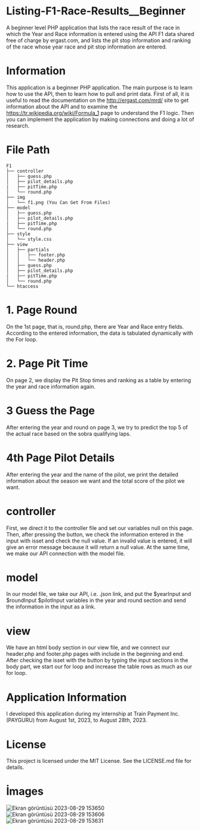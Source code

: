 # Listing-F1-Race-Results__Beginner
A beginner level PHP application that lists the race result of the race in which the Year and Race information is entered using the API F1 data shared free of charge by ergast.com, and lists the pit stop information and ranking of the race whose year race and pit stop information are entered.
# Information
This application is a beginner PHP application. The main purpose is to learn how to use the API, then to learn how to pull and print data. First of all, it is useful to read the documentation on the http://ergast.com/mrd/ site to get information about the API and to examine the https://tr.wikipedia.org/wiki/Formula_1 page to understand the F1 logic. Then you can implement the application by making connections and doing a lot of research.
# File Path
```
F1
├── controller
│   ├── guess.php
│   ├── pilot_details.php
|   ├── pitTime.php 
│   └── round.php
├── img
│   └── f1.png (You Can Get From Files)
├── model
│   ├── guess.php
│   ├── pilot_details.php
|   ├── pitTime.php 
│   └── round.php
├── style
│   └── style.css
├── view
│   ├── partials
│   │   ├── footer.php
│   │   └── header.php
│   ├── guess.php
│   ├── pilot_details.php
|   ├── pitTime.php 
│   └── round.php
└── htaccess
```
# 1. Page Round
On the 1st page, that is, round.php, there are Year and Race entry fields. According to the entered information, the data is tabulated dynamically with the For loop.
# 2. Page Pit Time
On page 2, we display the Pit Stop times and ranking as a table by entering the year and race information again.
# 3 Guess the Page
After entering the year and round on page 3, we try to predict the top 5 of the actual race based on the sobra qualifying laps.
# 4th Page Pilot Details
After entering the year and the name of the pilot, we print the detailed information about the season we want and the total score of the pilot we want.
# controller
First, we direct it to the controller file and set our variables null on this page. Then, after pressing the button, we check the information entered in the input with isset and check the null value. If an invalid value is entered, it will give an error message because it will return a null value. At the same time, we make our API connection with the model file.
# model
In our model file, we take our API, i.e. .json link, and put the $yearInput and $roundInput $pilotInput variables in the year and round section and send the information in the input as a link.
# view
We have an html body section in our view file, and we connect our header.php and footer.php pages with include in the beginning and end. After checking the isset with the button by typing the input sections in the body part, we start our for loop and increase the table rows as much as our for loop.
# Application Information
I developed this application during my internship at Train Payment Inc. (PAYGURU) from August 1st, 2023, to August 28th, 2023.
# License
This project is licensed under the MIT License. See the LICENSE.md file for details.
# İmages
![Ekran görüntüsü 2023-08-29 153650](https://github.com/omerkilic-0/Listing-F1-Race-Results__Beginner/assets/123635257/54325b47-f858-4e0f-91db-c3d4b1eaa935)
![Ekran görüntüsü 2023-08-29 153606](https://github.com/omerkilic-0/Listing-F1-Race-Results__Beginner/assets/123635257/f6936bdc-7f9e-4199-ab34-ecb9100626b2)
![Ekran görüntüsü 2023-08-29 153631](https://github.com/omerkilic-0/Listing-F1-Race-Results__Beginner/assets/123635257/f6b2fa45-434b-46f1-baec-5f43981da171)
